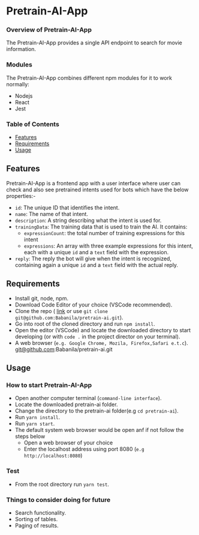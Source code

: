 # Pretrain-AI-App

### Overview of Pretrain-AI-App

The Pretrain-AI-App provides a single API endpoint to search for
movie information.

### Modules

The Pretrain-AI-App combines different npm modules for it to work normally:

- Nodejs
- React
- Jest

### Table of Contents

- [Features](#features)
- [Requirements](#requirements)
- [Usage](#usage)

## Features

Pretrain-AI-App is a frontend app with a user interface where user can check and also see pretrained intents used for bots which have the below properties:-

- `id`: The unique ID that identifies the intent.
- `name`: The name of that intent.
- `description`: A string describing what the intent is used for.
- `trainingData`: The training data that is used to train the AI. It contains:
  - `expressionCount`: the total number of training expressions for this intent
  - `expressions`: An array with three example expressions for this intent, each with a unique `id` and a `text` field with the expression.
- `reply`: The reply the bot will give when the intent is recognized, containing again a unique `id` and a `text` field with the actual reply.

## Requirements

- Install git, node, npm.
- Download Code Editor of your choice (VSCode recommended).
- Clone the repo ( [link](https://github.com/Babanila/pretrain-ai.git) or use `git clone git@github.com:Babanila/pretrain-ai.git`).
- Go into root of the cloned directory and run `npm install`.
- Open the editor (VSCode) and locate the downloaded directory to start developing (or with `code .` in the project director on your terminal).
- A web browser (`e.g. Google Chrome, Mozila, Firefox,Safari e.t.c`).
  git@github.com:Babanila/pretrain-ai.git

## Usage

### How to start Pretrain-AI-App

- Open another computer terminal (`command-line interface`).
- Locate the downloaded pretrain-ai folder.
- Change the directory to the pretrain-ai folder(e.g `cd pretrain-ai`).
- Run `yarn install`.
- Run `yarn start`.
- The default system web browser would be open anf if not follow the steps below
  - Open a web browser of your choice
  - Enter the localhost address using port 8080 (`e.g http://localhost:8080`)

### Test

- From the root directory run `yarn test`.

### Things to consider doing for future

- Search functionality.
- Sorting of tables.
- Paging of results.
